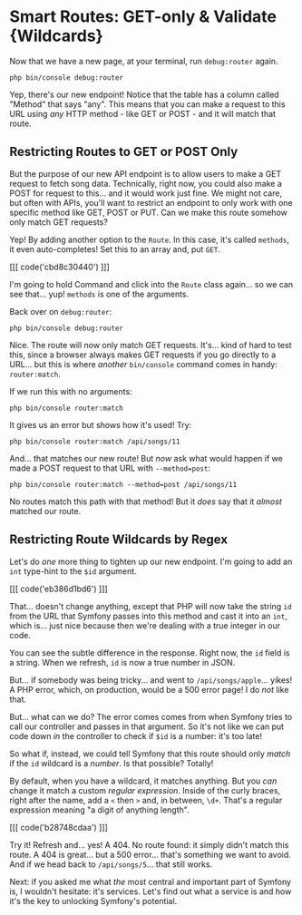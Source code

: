 # Smart Routes: GET-only & Validate {Wildcards}

Now that we have a new page, at your terminal, run `debug:router` again.

```terminal-silent
php bin/console debug:router
```

Yep, there's our new endpoint! Notice that the table has a column called "Method"
that says "any". This means that you can make a request to this URL using *any*
HTTP method - like GET or POST - and it will match that route.

## Restricting Routes to GET or POST Only

But the purpose of our new API endpoint is to allow users to make a GET request to
fetch song data. Technically, right now, you could also make a POST for request
to this... and it would work just fine. We might not care, but often with APIs,
you'll want to restrict an endpoint to only work with one specific method like
GET, POST or PUT. Can we make this route somehow only match GET requests?

Yep! By adding another option to the `Route`. In this case, it's called `methods`,
it even auto-completes! Set this to an array and, put `GET`.

[[[ code('cbd8c30440') ]]]

I'm going to hold Command and click into the `Route` class again... so we can see
that... yup! `methods` is one of the arguments.

Back over on `debug:router`:

```terminal-silent
php bin/console debug:router
```

Nice. The route will now only match GET requests. It's... kind of hard to test this,
since a browser always makes GET requests if you go directly to a URL... but this is
where *another* `bin/console` command comes in handy: `router:match`.

If we run this with no arguments:

```terminal-silent
php bin/console router:match
```

It gives us an error but shows how it's used! Try:

```terminal
php bin/console router:match /api/songs/11
```

And... that matches our new route! But *now* ask what would happen if we made
a POST request to that URL with `--method=post`:

```terminal-silent
php bin/console router:match --method=post /api/songs/11
```

No routes match this path with that method! But it *does* say that it *almost*
matched our route.

## Restricting Route Wildcards by Regex

Let's do *one* more thing to tighten up our new endpoint. I'm going to add
an `int` type-hint to the `$id` argument.

[[[ code('eb386d1bd6') ]]]

That... doesn't change anything, except that PHP will now take the string `id` from
the URL that Symfony passes into this method and cast it into an `int`, which is...
just nice because then we're dealing with a true integer in our code.

You can see the subtle difference in the response. Right now, the `id` field is
a string. When we refresh, `id` is now a true number in JSON.

But... if somebody was being tricky... and went to `/api/songs/apple`... yikes! A
PHP error, which, on production, would be a 500 error page! I do *not* like that.

But... what can we do? The error comes comes from when Symfony tries to call our
controller and passes in that argument. So it's not like we can put code down
*in* the controller to check if `$id` is a number: it's too late!

So what if, instead, we could tell Symfony that this route should only *match* if
the `id` wildcard is a *number*. Is that possible? Totally!

By default, when you have a wildcard, it matches anything. But you *can* change it
match a custom *regular expression*. Inside of the curly braces, right after the
name, add a `<` then `>` and, in between, `\d+`. That's a regular expression
meaning "a digit of anything length".

[[[ code('b28748cdaa') ]]]

Try it! Refresh and... yes! A 404. No route found: it simply didn't match
this route. A 404 is great... but a 500 error... that's something we want to
avoid. And if we head back to `/api/songs/5`... that still works.

Next: if you asked me what *the* most central and important part of Symfony is,
I wouldn't hesitate: it's services. Let's find out what a service is and how it's
the key to unlocking Symfony's potential.
